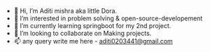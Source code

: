 - 👋 Hi, I’m Aditi mishra aka little Dora.
- 👀 I’m interested in problem solving & open-source-developement
- 🌱 I’m currently learning springboot for my 2nd project.
- 💞️ I’m looking to collaborate on Making projects.
- 📫 any query write me here - aditi0203441@gmail.com 

<!---
aditimishravsics/aditimishravsics is a ✨ special ✨ repository because its `README.md` (this file) appears on your GitHub profile.
You can click the Preview link to take a look at your changes.
--->
